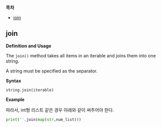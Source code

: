 **목차**

- [join](#join)



## join

**Definition and Usage**

The `join()` method takes all items in an iterable and joins them into one string.

A string must be specified as the separator.

**Syntax**

`string.join(iterable)`

**Example**

따라서, int형 리스트 같은 경우 아래와 같이 써주어야 한다.

```python
print(''.join(map(str,num_list)))
```



